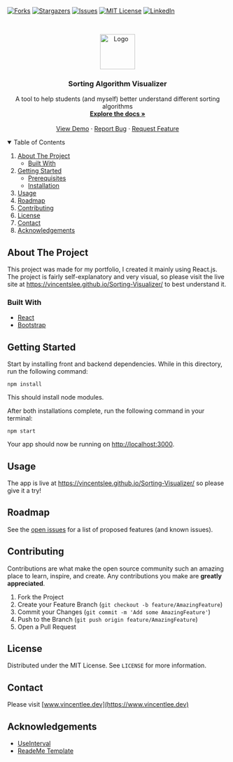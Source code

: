 <!-- PROJECT SHIELDS -->
<!--
*** I'm using markdown "reference style" links for readability.
*** Reference links are enclosed in brackets [ ] instead of parentheses ( ).
*** See the bottom of this document for the declaration of the reference variables
*** for contributors-url, forks-url, etc. This is an optional, concise syntax you may use.
*** https://www.markdownguide.org/basic-syntax/#reference-style-links
-->
[![Forks][forks-shield]][forks-url]
[![Stargazers][stars-shield]][stars-url]
[![Issues][issues-shield]][issues-url]
[![MIT License][license-shield]][license-url]
[![LinkedIn][linkedin-shield]][linkedin-url]



<!-- PROJECT LOGO -->
<br />
<p align="center">
  <a href="https://github.com/vincentslee/Sorting-Visualizer">
    <img src="images/logo.png" alt="Logo" width="80" height="80">
  </a>

  <h3 align="center">Sorting Algorithm Visualizer</h3>

  <p align="center">
    A tool to help students (and myself) better understand different sorting algorithms
    <br />
    <a href="https://github.com/vincentslee/Sorting-Visualizer"><strong>Explore the docs »</strong></a>
    <br />
    <br />
    <a href="https://vincentslee.github.io/Sorting-Visualizer/">View Demo</a>
    ·
    <a href="https://github.com/vincentslee/Sorting-Visualizer/issues">Report Bug</a>
    ·
    <a href="https://github.com/vincentslee/Sorting-Visualizer/issues">Request Feature</a>
  </p>
</p>



<!-- TABLE OF CONTENTS -->
<details open="open">
  <summary>Table of Contents</summary>
  <ol>
    <li>
      <a href="#about-the-project">About The Project</a>
      <ul>
        <li><a href="#built-with">Built With</a></li>
      </ul>
    </li>
    <li>
      <a href="#getting-started">Getting Started</a>
      <ul>
        <li><a href="#prerequisites">Prerequisites</a></li>
        <li><a href="#installation">Installation</a></li>
      </ul>
    </li>
    <li><a href="#usage">Usage</a></li>
    <li><a href="#roadmap">Roadmap</a></li>
    <li><a href="#contributing">Contributing</a></li>
    <li><a href="#license">License</a></li>
    <li><a href="#contact">Contact</a></li>
    <li><a href="#acknowledgements">Acknowledgements</a></li>
  </ol>
</details>



<!-- ABOUT THE PROJECT -->
## About The Project

This project was made for my portfolio, I created it mainly using React.js. The project is fairly self-explanatory and very visual, so please visit the live site at https://vincentslee.github.io/Sorting-Visualizer/ to best understand it. 

### Built With

* [React](https://reactjs.org)
* [Bootstrap](https://getbootstrap.com)




<!-- GETTING STARTED -->
## Getting Started

Start by installing front and backend dependencies. While in this directory, run the following command:

```
npm install
```

This should install node modules.

After both installations complete, run the following command in your terminal:

```
npm start
```

Your app should now be running on <http://localhost:3000>.


<!-- USAGE EXAMPLES -->
## Usage
The app is live at https://vincentslee.github.io/Sorting-Visualizer/ so please give it a try!


<!-- ROADMAP -->
## Roadmap

See the [open issues](https://github.com/vincentslee/Sorting-Visualizer/issues) for a list of proposed features (and known issues).



<!-- CONTRIBUTING -->
## Contributing

Contributions are what make the open source community such an amazing place to learn, inspire, and create. Any contributions you make are **greatly appreciated**.

1. Fork the Project
2. Create your Feature Branch (`git checkout -b feature/AmazingFeature`)
3. Commit your Changes (`git commit -m 'Add some AmazingFeature'`)
4. Push to the Branch (`git push origin feature/AmazingFeature`)
5. Open a Pull Request



<!-- LICENSE -->
## License

Distributed under the MIT License. See `LICENSE` for more information.



<!-- CONTACT -->
## Contact

Please visit [www.vincentlee.dev](https://www.vincentlee.dev)




<!-- ACKNOWLEDGEMENTS -->
## Acknowledgements
* [UseInterval](https://github.com/donavon/use-interval)
* [ReadeMe Template](https://github.com/othneildrew/Best-README-Template)






<!-- MARKDOWN LINKS & IMAGES -->
<!-- https://www.markdownguide.org/basic-syntax/#reference-style-links -->
[contributors-shield]: https://img.shields.io/github/contributors/vincentslee/Sorting-Visualizer.svg?style=for-the-badge
[contributors-url]: https://github.com/vincentslee/Sorting-Visualizer/graphs/contributors
[forks-shield]: https://img.shields.io/github/forks/vincentslee/Sorting-Visualizer.svg?style=for-the-badge
[forks-url]: https://github.com/vincentslee/Sorting-Visualizer/network/members
[stars-shield]: https://img.shields.io/github/stars/vincentslee/Sorting-Visualizer.svg?style=for-the-badge
[stars-url]: https://github.com/vincentslee/Sorting-Visualizer/stargazers
[issues-shield]: https://img.shields.io/github/issues/vincentslee/Sorting-Visualizer.svg?style=for-the-badge
[issues-url]: https://github.com/vincentslee/Sorting-Visualizer/issues
[license-shield]: https://img.shields.io/github/license/vincentslee/Sorting-Visualizer.svg?style=for-the-badge
[license-url]: https://github.com/vincentslee/Sorting-Visualizer/blob/master/LICENSE.txt
[linkedin-shield]: https://img.shields.io/badge/-LinkedIn-black.svg?style=for-the-badge&logo=linkedin&colorB=555
[linkedin-url]: https://www.linkedin.com/in/vincent-lee-4aabb01b0/
[product-screenshot]: images/screenshot.png
